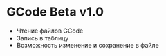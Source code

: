 # GCode Beta v1.0 
* Чтение файлов GCode
* Запись в таблицу
* Возможность изменение и сохранение в файле
